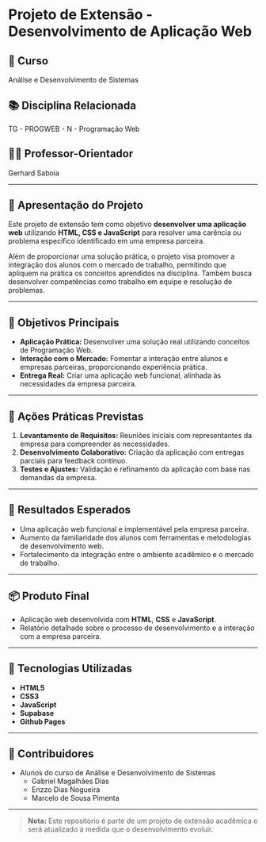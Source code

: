 # Projeto de Extensão - Desenvolvimento de Aplicação Web

## 🎯 **Curso**
Análise e Desenvolvimento de Sistemas  

## 📚 **Disciplina Relacionada**
TG - PROGWEB - N - Programação Web  

## 👨‍🏫 **Professor-Orientador**
Gerhard Saboia  

---

## 📝 **Apresentação do Projeto**
Este projeto de extensão tem como objetivo **desenvolver uma aplicação web** utilizando **HTML, CSS e JavaScript** para resolver uma carência ou problema específico identificado em uma empresa parceira.  

Além de proporcionar uma solução prática, o projeto visa promover a integração dos alunos com o mercado de trabalho, permitindo que apliquem na prática os conceitos aprendidos na disciplina. Também busca desenvolver competências como trabalho em equipe e resolução de problemas.  


---

## 🎯 **Objetivos Principais**
- **Aplicação Prática:** Desenvolver uma solução real utilizando conceitos de Programação Web.  
- **Interação com o Mercado:** Fomentar a interação entre alunos e empresas parceiras, proporcionando experiência prática.  
- **Entrega Real:** Criar uma aplicação web funcional, alinhada às necessidades da empresa parceira.  

---

## 🚀 **Ações Práticas Previstas**
1. **Levantamento de Requisitos:** Reuniões iniciais com representantes da empresa para compreender as necessidades.  
2. **Desenvolvimento Colaborativo:** Criação da aplicação com entregas parciais para feedback contínuo.  
3. **Testes e Ajustes:** Validação e refinamento da aplicação com base nas demandas da empresa.  

---

## 🎯 **Resultados Esperados**
- Uma aplicação web funcional e implementável pela empresa parceira.  
- Aumento da familiaridade dos alunos com ferramentas e metodologias de desenvolvimento web.  
- Fortalecimento da integração entre o ambiente acadêmico e o mercado de trabalho.  

---

## 📦 **Produto Final**
- Aplicação web desenvolvida com **HTML**, **CSS** e **JavaScript**.  
- Relatório detalhado sobre o processo de desenvolvimento e a interação com a empresa parceira.  

---

## 📌 **Tecnologias Utilizadas**
- **HTML5**  
- **CSS3**  
- **JavaScript**  
- **Supabase**
- **Github Pages**
---

## 🤝 **Contribuidores**
- Alunos do curso de Análise e Desenvolvimento de Sistemas  
  - Gabriel Magalhães Dias
  - Enzzo Dias Nogueira
  - Marcelo de Sousa Pimenta

---

> **Nota:** Este repositório é parte de um projeto de extensão acadêmica e será atualizado à medida que o desenvolvimento evoluir.  
